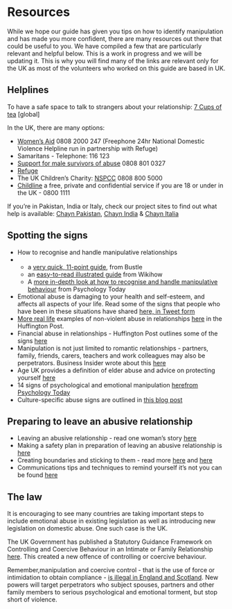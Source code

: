 # Resources

While we hope our guide has given you tips on how to identify manipulation and has made you more confident, there are many resources out there that could be useful to you. We have compiled a few that are particularly relevant and helpful below. This is a work in progress and we will be updating it. This is why you will find many of the links are relevant only for the UK as most of the volunteers who worked on this guide are based in UK.

## Helplines

To have a safe space to talk to strangers about your relationship: [7 Cups of tea](https://www.7cups.com/) \[global\]

In the UK, there are many options:

* [Women’s Aid](https://www.womensaid.org.uk/) 0808 2000 247 \(Freephone 24hr National Domestic Violence Helpline run in partnership with Refuge\)
* Samaritans - Telephone: 116 123
* [Support for male survivors of abuse](https://www.womensaid.org.uk/information-support/support-for-male-survivors/) 0808 801 0327
* [Refuge](http://www.refuge.org.uk/)
* The UK Children’s Charity: [NSPCC](https://www.nspcc.org.uk/preventing-abuse/child-abuse-and-neglect/emotional-abuse/) 0808 800 5000
* [Childline](https://www.childline.org.uk/) a free, private and confidential service if you are 18 or under in the UK - 0800 1111

If you’re in Pakistan, India or Italy, check our project sites to find out what help is available: [Chayn Pakistan](http://chaynpakistan.org/), [Chayn India](http://chaynindia.com/) & [Chayn Italia](http://chaynitalia.org/)

## Spotting the signs

* How to recognise and handle manipulative relationships
* * a [very quick, 11-point guide](https://www.bustle.com/articles/162103-11-signs-youre-being-manipulated-in-a-relationship-how-to-fix-it), from Bustle
  * an [easy-to-read illustrated guide](http://www.wikihow.com/Pick-Up-on-Manipulative-Behavior) from Wikihow
  * A [more in-depth look at how to recognise and handle manipulative behaviour](https://www.psychologytoday.com/blog/communication-success/201407/how-recognize-and-handle-manipulative-relationships) from Psychology Today
* Emotional abuse is damaging to your health and self-esteem, and affects all aspects of your life. Read some of the signs that people who have been in these situations have shared [here, in Tweet form](http://www.huffingtonpost.com/entry/powerful-tweets-remind-us-how-damaging-emotional-abuse-can-be_us_57321187e4b0bc9cb048315e)
* [More real life](http://www.huffingtonpost.com/entry/powerful-tweets-remind-us-how-damaging-emotional-abuse-can-be_us_57321187e4b0bc9cb048315e) examples of non-violent abuse in relationships [here](http://www.huffingtonpost.com/entry/powerful-tweets-remind-us-how-damaging-emotional-abuse-can-be_us_57321187e4b0bc9cb048315e) in the Huffington Post.
* Financial abuse in relationships - Huffington Post outlines some of the signs [here](http://www.huffingtonpost.com/ginger-dean/financial-abuse-6-signs-a_b_5627463.html)
* Manipulation is not just limited to romantic relationships - partners, family, friends, carers, teachers and work colleagues may also be perpetrators. Business Insider wrote about this [here](http://www.businessinsider.com/9-signs-youre-dealing-with-an-emotional-manipulator-2016-12?IR=T)
* Age UK provides a definition of elder abuse and advice on protecting yourself [here](http://www.ageuk.org.uk/health-wellbeing/relationships-and-family/protecting-yourself/what-is-elder-abuse/)
* 14 signs of psychological and emotional manipulation [here](https://www.psychologytoday.com/blog/communication-success/201510/14-signs-psychological-and-emotional-manipulation)[from Psychology Today](https://www.psychologytoday.com/blog/communication-success/201510/14-signs-psychological-and-emotional-manipulation)
* Culture-specific abuse signs are outlined in [this blog post](https://medium.com/@nidasheriff/manipulation-guilt-control-normal-in-indian-families-6a3860a8a969)

## Preparing to leave an abusive relationship

* Leaving an abusive relationship - read one woman’s story [here](https://www.theguardian.com/commentisfree/2016/apr/28/i-had-the-courage-to-leave-an-abusive-relationship)
* Making a safety plan in preparation of leaving an abusive relationship is [here](https://www.womensaid.org.uk/the-survivors-handbook/making-a-safety-plan/)
* Creating boundaries and sticking to them - read more [here](http://verbalabusejournals.com/how-stop-abuse/setting-personal-boundaries/how-to-set-boundaries/) and [here](https://www.psychologytoday.com/blog/prescriptions-life/201304/if-you-set-boundary-expect-deal-anger)
* Communications tips and techniques to remind yourself it’s not you can be found [here](http://nipreston.com/publications/excerpts/How_to_Handle_FINAL_2006-SAMPLE.pdf)

## The law

It is encouraging to see many countries are taking important steps to include emotional abuse in existing legislation as well as introducing new legislation on domestic abuse. One such case is the UK.

The UK Government has published a Statutory Guidance Framework on Controlling and Coercive Behaviour in an Intimate or Family Relationship [here](https://www.gov.uk/government/uploads/system/uploads/attachment_data/file/482528/Controlling_or_coercive_behaviour_-_statutory_guidance.pdf). This created a new offence of controlling or coercive behaviour.

Remember,manipulation and coercive control - that is the use of force or intimidation to obtain compliance - [is illegal in England and Scotland](https://www.gov.uk/government/news/coercive-or-controlling-behaviour-now-a-crime). New powers will target perpetrators who subject spouses, partners and other family members to serious psychological and emotional torment, but stop short of violence.

